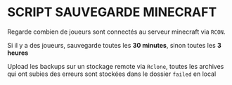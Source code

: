 # SCRIPT SAUVEGARDE MINECRAFT

Regarde combien de joueurs sont connectés au serveur minecraft via `RCON`.

Si il y a des joueurs, sauvegarde toutes les **30 minutes**, sinon toutes les **3 heures**

Upload les backups sur un stockage remote via `Rclone`, toutes les archives qui ont subies des erreurs sont stockées dans le dossier `failed` en local